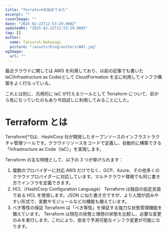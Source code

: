```yaml
---
title: "Terraformを始めてみた"
excerpt: ""
coverImage: ""
date: "2025-02-22T12:53:29.000Z"
updatedAt: "2025-02-22T12:53:29.000Z"
tag: []
author:
  name: Tatsuroh Wakasugi
  picture: "/assets/blog/authors/WAT.jpg"
ogImage:
  url: ""
---
```


最近クラウドに関しては AWS を利用しており、以前の記事でも書いた IaC(Infrastructure as Code)として CloudFormation を主に利用してインフラ構築をよく行なっている。

これとは別に、汎用的に IaC が行えるツールとして Terraform について、前から気になっていたのもあり今回試しに利用してみることにした。

# Terraform とは

Terraform[^1]は、HashiCorp 社が開発したオープンソースのインフラストラクチャ管理ツールです。クラウドリソースをコードで定義し、自動的に構築できる「Infrastructure as Code（IaC）」を実現します。

Terraform の主な特徴として、以下の 3 つが挙げられます：

1. 複数のプロバイダーに対応
   AWS だけでなく、GCP、Azure、その他多くのクラウドプロバイダーに対応しています。マルチクラウド環境でも同じ書き方でインフラを定義できます。
2. HCL（HashiCorp Configuration Language）
   Terraform は独自の設定言語である HCL を使用します。JSON に似た書き方ですが、より人間が読みやすい形式で、変数やモジュールなどの機能も備えています。
3. べき等性の保証
   Terraform は「べき等性」を保証する強力な状態管理機能を備えています。
   Terraform は現在の状態と理想の状態を比較し、必要な変更のみを実行します。これにより、安全で予測可能なインフラ変更が可能になります。
